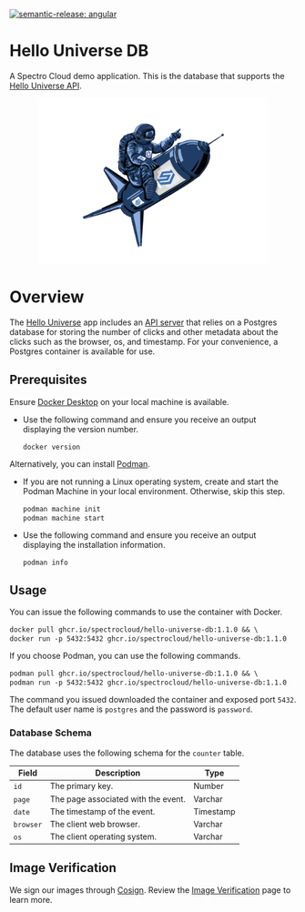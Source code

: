 [![semantic-release: angular](https://img.shields.io/badge/semantic--release-angular-e10079?logo=semantic-release)](https://github.com/semantic-release/semantic-release)

# Hello Universe DB

A Spectro Cloud demo application. This is the database that supports the [Hello Universe API](https://github.com/spectrocloud/hello-universe-api).

<p align="center">
<img src="./static/img/spectronaut.png" alt="drawing" width="400"/>
</p>

# Overview

The [Hello Universe](https://github.com/spectrocloud/hello-universe) app includes an [API server](https://github.com/spectrocloud/hello-universe-api) that relies on a Postgres database for storing the number of clicks and other metadata about the clicks such as the browser, os, and timestamp. For your convenience, a Postgres container is available for use.

## Prerequisites

Ensure [Docker Desktop](https://www.docker.com/products/docker-desktop/) on your local machine is available. 

- Use the following command and ensure you receive an output displaying the version number.
    ```
    docker version
    ```
    
Alternatively, you can install [Podman](https://podman.io/docs/installation).

- If you are not running a Linux operating system, create and start the Podman Machine in your local environment. Otherwise, skip this step.
    ```
    podman machine init
    podman machine start
    ```
- Use the following command and ensure you receive an output displaying the installation information.
    ```
    podman info
    ```

## Usage

You can issue the following commands to use the container with Docker.

```
docker pull ghcr.io/spectrocloud/hello-universe-db:1.1.0 && \
docker run -p 5432:5432 ghcr.io/spectrocloud/hello-universe-db:1.1.0
```

If you choose Podman, you can use the following commands.

```
podman pull ghcr.io/spectrocloud/hello-universe-db:1.1.0 && \
podman run -p 5432:5432 ghcr.io/spectrocloud/hello-universe-db:1.1.0
```

The command you issued downloaded the container and exposed port `5432`. The default user name is `postgres` and the password is `password`.

### Database Schema

The database uses the following schema for the `counter` table.

| Field     | Description                                  | Type      |
| --------- | -------------------------------------------- | --------- |
| `id`      | The primary key.                             | Number    |
| `page`    | The page associated with the event.          | Varchar   |
| `date`    | The timestamp of the event.                  | Timestamp |
| `browser` | The client web browser.                      | Varchar   |
| `os`      | The client operating system.                 | Varchar   |

## Image Verification

We sign our images through [Cosign](https://docs.sigstore.dev/signing/quickstart/). Review the [Image Verification](./docs/image-verification.md) page to learn more.
